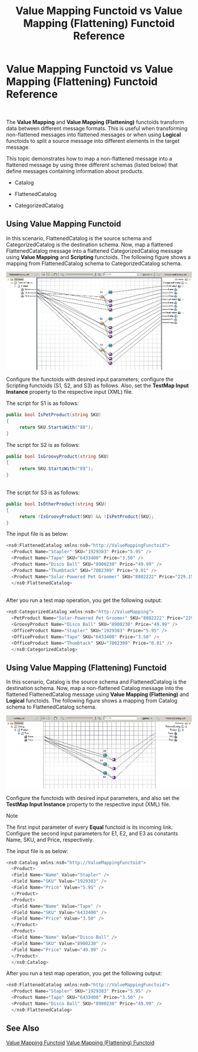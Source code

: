 ﻿---
title: Value Mapping Functoid vs Value Mapping (Flattening) Functoid Reference
TOCTitle: Value Mapping Functoid vs Value Mapping (Flattening) Functoid Reference
ms:assetid: c9f39814-8506-4319-860d-42c693206b34
ms:mtpsurl: https://msdn.microsoft.com/library/Gg167401(v=BTS.80)
ms:contentKeyID: 51531174
ms.date: 08/30/2017
mtps_version: v=BTS.80
---

# Value Mapping Functoid vs Value Mapping (Flattening) Functoid Reference

 

The **Value Mapping** and **Value Mapping (Flattening)** functoids transform data between different message formats. This is useful when transforming non-flattened messages into flattened messages or when using **Logical** functoids to split a source message into different elements in the target message.

This topic demonstrates how to map a non-flattened message into a flattened message by using three different schemas (listed below) that define messages containing information about products.

  - Catalog

  - FlattenedCatalog

  - CategorizedCatalog

## Using Value Mapping Functoid

In this scenario, FlattenedCatalog is the source schema and CategorizedCatalog is the destination schema. Now, map a flattened FlattenedCatalog message into a flattened CategorizedCatalog message using **Value Mapping** and **Scripting** functoids. The following figure shows a mapping from FlattenedCatalog schema to CategorizedCatalog schema.

![ValueMappingFunctoid](images/Gg167401.fd331d17-423e-40b0-aa5e-68adb6d856fe(BTS.80).jpeg "ValueMappingFunctoid")

Configure the functoids with desired input parameters; configure the Scripting functoids (S1, S2, and S3) as follows. Also, set the **TestMap Input Instance** property to the respective input (XML) file.

The script for S1 is as follows:

```C#
public bool IsPetProduct(string SKU)  
{  
     return SKU.StartsWith("88");  
}  
```

The script for S2 is as follows:

```C#
public bool IsGroovyProduct(string SKU)  
{  
     return SKU.StartsWith("89");  
}  
  
```

The script for S3 is as follows:

```C#
public bool IsOtherProduct(string SKU)  
{  
     return !IsGroovyProduct(SKU) && !IsPetProduct(SKU);  
}  
```

The input file is as below:

```C#
<ns0:FlattenedCatalog xmlns:ns0="http://ValueMappingFunctoid">  
  <Product Name="Stapler" SKU="1929383" Price="5.95" />   
  <Product Name="Tape" SKU="6433400" Price="3.50" />   
  <Product Name="Disco Ball" SKU="8900230" Price="49.99" />   
  <Product Name="Thumbtack" SKU="7002399" Price="0.01" />   
  <Product Name="Solar-Powered Pet Groomer" SKU="8802222" Price="229.15" />   
  </ns0:FlattenedCatalog>  
  
```

After you run a test map operation, you get the following output:

```C#
<ns0:CategorizedCatalog xmlns:ns0="http://ValueMapping">  
  <PetProduct Name="Solar-Powered Pet Groomer" SKU="8802222" Price="229.15" />   
  <GroovyProduct Name="Disco Ball" SKU="8900230" Price="49.99" />   
  <OfficeProduct Name="Stapler" SKU="1929383" Price="5.95" />   
  <OfficeProduct Name="Tape" SKU="6433400" Price="3.50" />   
  <OfficeProduct Name="Thumbtack" SKU="7002399" Price="0.01" />   
  </ns0:CategorizedCatalog>  
```

## Using Value Mapping (Flattening) Functoid

In this scenario, Catalog is the source schema and FlattenedCatalog is the destination schema. Now, map a non-flattened Catalog message into the flattened FlattenedCatalog message using **Value Mapping (Flattening)** and **Logical** functoids. The following figure shows a mapping from Catalog schema to FlattenedCatalog schema.

![Value Mapping (Flattening)](images/Gg167401.3529a1ae-5469-4698-94c4-93604b93199c(BTS.80).jpeg "Value Mapping (Flattening)")

Configure the functoids with desired input parameters, and also set the **TestMap Input Instance** property to the respective input (XML) file.


> [!NOTE]
> <P>The first input parameter of every <STRONG>Equal</STRONG> functoid is its incoming link. Configure the second input parameters for E1, E2, and E3 as constants Name, SKU, and Price, respectively.</P>



The input file is as below:

```C#
<ns0:Catalog xmlns:ns0="http://ValueMappingFunctoid">  
  <Product>  
  <Field Name="Name" Value="Stapler" />   
  <Field Name="SKU" Value="1929383" />   
  <Field Name="Price" Value="5.95" />   
  </Product>  
  <Product>  
  <Field Name="Name" Value="Tape" />   
  <Field Name="SKU" Value="6433400" />   
  <Field Name="Price" Value="3.50" />   
  </Product>  
  <Product>  
  <Field Name="Name" Value="Disco Ball" />   
  <Field Name="SKU" Value="8900230" />   
  <Field Name="Price" Value="49.99" />   
  </Product>  
  </ns0:Catalog>  
```

After you run a test map operation, you get the following output:

```C#
<ns0:FlattenedCatalog xmlns:ns0="http://ValueMappingFunctoid">  
  <Product Name="Stapler" SKU="1929383" Price="5.95" />   
  <Product Name="Tape" SKU="6433400" Price="3.50" />   
  <Product Name="Disco Ball" SKU="8900230" Price="49.99" />   
  </ns0:FlattenedCatalog>  
```

## See Also

[Value Mapping Functoid](https://msdn.microsoft.com/library/aa559723\(v=bts.80\))  
[Value Mapping (Flattening) Functoid](https://msdn.microsoft.com/library/aa578572\(v=bts.80\))

